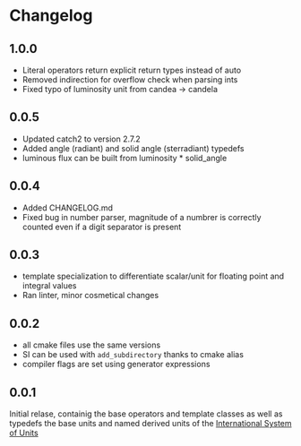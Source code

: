 # Changelog 

## 1.0.0

* Literal operators return explicit return types instead of auto
* Removed indirection for overflow check when parsing ints
* Fixed typo of luminosity unit from candea -> candela

## 0.0.5

* Updated catch2 to version 2.7.2
* Added angle (radiant) and solid angle (sterradiant) typedefs
* luminous flux can be built from luminosity * solid_angle

## 0.0.4 

* Added CHANGELOG.md
* Fixed bug in number parser, magnitude of a numbrer is correctly counted even if a digit separator is present

## 0.0.3

* template specialization to differentiate scalar/unit for floating point and integral values
* Ran linter, minor cosmetical changes

## 0.0.2

* all cmake files use the same versions
* SI can be used with `add_subdirectory` thanks to cmake alias
* compiler flags are set using generator expressions

## 0.0.1

Initial relase, containig the base operators and template classes as well as typedefs the base units and named derived units of the  [International System of Units](https://en.wikipedia.org/wiki/International_System_of_Units)
